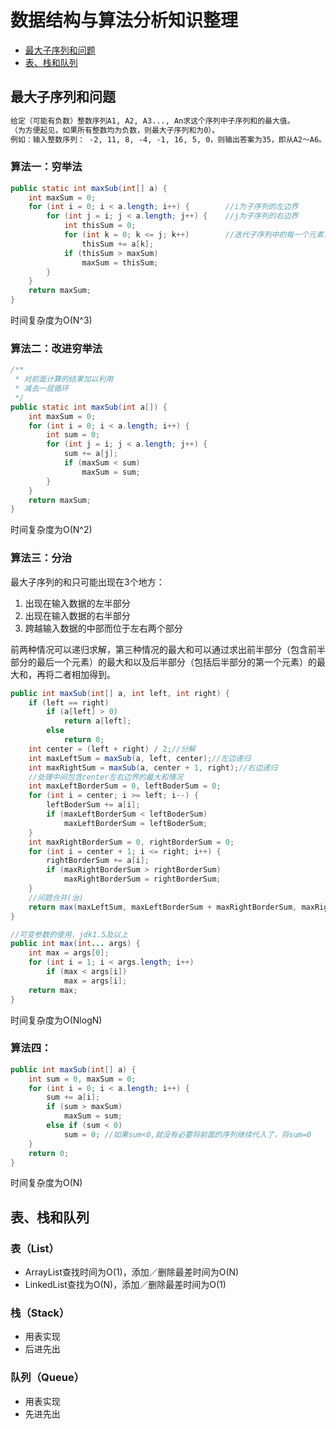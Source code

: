 # 数据结构与算法分析知识整理

* [最大子序列和问题](https://github.com/jialechan/data_structures_and_algorithm_analysis_in_java#%E6%9C%80%E5%A4%A7%E5%AD%90%E5%BA%8F%E5%88%97%E5%92%8C%E9%97%AE%E9%A2%98)
* [表、栈和队列](https://github.com/jialechan/data_structures_and_algorithm_analysis_in_java/blob/master/README.md#%E8%A1%A8%E6%A0%88%E5%92%8C%E9%98%9F%E5%88%97)

## 最大子序列和问题
```txt
给定（可能有负数）整数序列A1, A2, A3..., An求这个序列中子序列和的最大值。   
（为方便起见，如果所有整数均为负数，则最大子序列和为0）。   
例如：输入整数序列： -2, 11, 8, -4, -1, 16, 5, 0，则输出答案为35，即从A2～A6。
```
### 算法一：穷举法
```java
public static int maxSub(int[] a) {
    int maxSum = 0;
    for (int i = 0; i < a.length; i++) {        //i为子序列的左边界
        for (int j = i; j < a.length; j++) {    //j为子序列的右边界
            int thisSum = 0;
            for (int k = 0; k <= j; k++)        //迭代子序列中的每一个元素，求和
                thisSum += a[k];
            if (thisSum > maxSum)
                maxSum = thisSum;
        }
    }
    return maxSum;
}
```
时间复杂度为O(N^3)
### 算法二：改进穷举法
```java
/** 
 * 对前面计算的结果加以利用 
 * 减去一层循环 
 */  
public static int maxSub(int a[]) {  
    int maxSum = 0;  
    for (int i = 0; i < a.length; i++) {  
        int sum = 0;  
        for (int j = i; j < a.length; j++) {  
            sum += a[j];  
            if (maxSum < sum)  
                maxSum = sum;  
        }  
    }  
    return maxSum;  
}  
```
时间复杂度为O(N^2)
### 算法三：分治
最大子序列的和只可能出现在3个地方：

  1. 出现在输入数据的左半部分   
  2. 出现在输入数据的右半部分   
  3. 跨越输入数据的中部而位于左右两个部分   

前两种情况可以递归求解，第三种情况的最大和可以通过求出前半部分（包含前半部分的最后一个元素）的最大和以及后半部分（包括后半部分的第一个元素）的最大和，再将二者相加得到。
```java
public int maxSub(int[] a, int left, int right) {
    if (left == right)
        if (a[left] > 0)
            return a[left];
        else
            return 0;
    int center = (left + right) / 2;//分解  
    int maxLeftSum = maxSub(a, left, center);//左边递归  
    int maxRightSum = maxSub(a, center + 1, right);//右边递归  
    //处理中间包含center左右边界的最大和情况  
    int maxLeftBorderSum = 0, leftBoderSum = 0;
    for (int i = center; i >= left; i--) {
        leftBoderSum += a[i];
        if (maxLeftBorderSum < leftBoderSum)
            maxLeftBorderSum = leftBoderSum;
    }
    int maxRightBorderSum = 0, rightBorderSum = 0;
    for (int i = center + 1; i <= right; i++) {
        rightBorderSum += a[i];
        if (maxRightBorderSum > rightBorderSum)
            maxRightBorderSum = rightBorderSum;
    }
    //问题合并(治)  
    return max(maxLeftSum, maxLeftBorderSum + maxRightBorderSum, maxRightSum);
}

//可变参数的使用，jdk1.5及以上  
public int max(int... args) {
    int max = args[0];
    for (int i = 1; i < args.length; i++)
        if (max < args[i])
            max = args[i];
    return max;
}
```
时间复杂度为O(NlogN)
### 算法四：
```java
public int maxSub(int[] a) {
    int sum = 0, maxSum = 0;
    for (int i = 0; i < a.length; i++) {
        sum += a[i];
        if (sum > maxSum)
            maxSum = sum;
        else if (sum < 0)
            sum = 0; //如果sum<0,就没有必要将前面的序列继续代入了，将sum=0  
    }
    return 0;
}
```
时间复杂度为O(N)

## 表、栈和队列
### 表（List）
* ArrayList查找时间为O(1)，添加／删除最差时间为O(N)
* LinkedList查找为O(N)，添加／删除最差时间为O(1)

### 栈（Stack）
* 用表实现
* 后进先出

### 队列（Queue）
* 用表实现
* 先进先出
